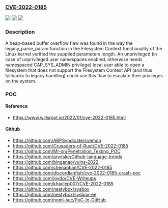 ### [CVE-2022-0185](https://cve.mitre.org/cgi-bin/cvename.cgi?name=CVE-2022-0185)
![](https://img.shields.io/static/v1?label=Product&message=kernel&color=blue)
![](https://img.shields.io/static/v1?label=Version&message=n%2Fa&color=blue)
![](https://img.shields.io/static/v1?label=Vulnerability&message=Integer%20Overflow%20or%20Wraparound%20CWE-190&color=brighgreen)

### Description

A heap-based buffer overflow flaw was found in the way the legacy_parse_param function in the Filesystem Context functionality of the Linux kernel verified the supplied parameters length. An unprivileged (in case of unprivileged user namespaces enabled, otherwise needs namespaced CAP_SYS_ADMIN privilege) local user able to open a filesystem that does not support the Filesystem Context API (and thus fallbacks to legacy handling) could use this flaw to escalate their privileges on the system.

### POC

#### Reference
- https://www.willsroot.io/2022/01/cve-2022-0185.html

#### Github
- https://github.com/ARPSyndicate/cvemon
- https://github.com/Crusaders-of-Rust/CVE-2022-0185
- https://github.com/Mr-xn/Penetration_Testing_POC
- https://github.com/arveske/Github-language-trends
- https://github.com/binganao/vulns-2022
- https://github.com/chenaotian/CVE-2022-0185
- https://github.com/discordianfish/cve-2022-0185-crash-poc
- https://github.com/joydo/CVE-Writeups
- https://github.com/khaclep007/CVE-2022-0185
- https://github.com/nestybox/sysbox
- https://github.com/nestybox/sysbox-ee
- https://github.com/nomi-sec/PoC-in-GitHub


